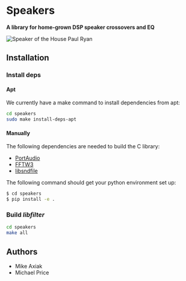 # Speakers

**A library for home-grown DSP speaker crossovers and EQ**

![Speaker of the House Paul Ryan](http://www.speaker.gov/sites/speaker.house.gov/files/files/2015/10-29-15%20at%2010-56-42-2.jpg)

## Installation

### Install deps


#### Apt

We currently have a make command to install dependencies from apt:

```bash
cd speakers
sudo make install-deps-apt
```


#### Manually

The following dependencies are needed to build the C library:

- [PortAudio](http://www.portaudio.com/)
- [FFTW3](http://www.fftw.org/)
- [libsndfile](http://www.mega-nerd.com/libsndfile/)

The following command should get your python environment set up:

```bash
$ cd speakers
$ pip install -e .
```


### Build *libfilter*

```bash
cd speakers
make all
```


## Authors

- Mike Axiak
- Michael Price

